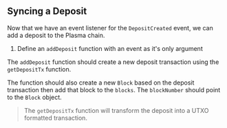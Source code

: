 ## Syncing a Deposit

Now that we have an event listener for the `DepositCreated` event, we can add a deposit to the Plasma chain.

1. Define an `addDeposit` function with an event as it's only argument

The `addDeposit` function should create a new deposit transaction using the `getDepositTx` function. 

The function should also create a new `Block` based on the deposit transaction then add that block to the `blocks`. The `blockNumber` should point to the `Block` object.

> The `getDepositTx` function will transform the deposit into a UTXO formatted transaction.